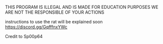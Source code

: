 THIS PROGRAM IS ILLEGAL AND IS MADE FOR EDUCATION PURPOSES
WE ARE NOT THE RESPONSIBLE OF YOUR ACTIONS

instructions to use the rat will be explained soon
https://discord.gg/GqfffnxYWc

Credit to Sp00p64